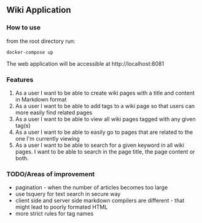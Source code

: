 ## Wiki Application

### How to use

from the root directory run:
```
docker-compose up
```

The web application will be accessible at http://localhost:8081

### Features

1. As a user I want to be able to create wiki pages with a title and content in Markdown format
2. As a user I want to be able to add tags to a wiki page so that users can more easily find related pages
3. As a user I want to be able to view all wiki pages tagged with any given tag(s)
4. As a user I want to be able to easily go to pages that are related to the one I'm currently viewing
5. As a user I want to be able to search for a given keyword in all wiki pages. I want to be able to search in the page title, the page content or both.

### TODO/Areas of improvement

- pagination - when the number of articles becomes too large
- use tsquery for text search in secure way
- client side and server side markdown compilers are different - that might lead to poorly formated HTML
- more strict rules for tag names
